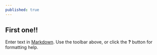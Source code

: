 ```yaml
---
published: true
---
```

## First one!!

Enter text in [Markdown](http://daringfireball.net/projects/markdown/). Use the toolbar above, or click the **?** button for formatting help.
